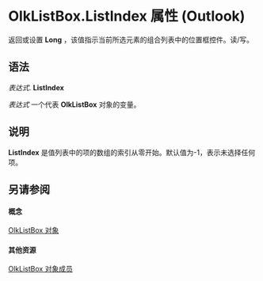 
# OlkListBox.ListIndex 属性 (Outlook)

返回或设置 **Long** ，该值指示当前所选元素的组合列表中的位置框控件。读/写。


## 语法

 _表达式_. **ListIndex**

 _表达式_ 一个代表 **OlkListBox** 对象的变量。


## 说明

 **ListIndex** 是值列表中的项的数组的索引从零开始。默认值为-1，表示未选择任何项。


## 另请参阅


#### 概念


[OlkListBox 对象](373d2a00-97e5-2ed3-f15f-577d97b32334.md)
#### 其他资源


[OlkListBox 对象成员](b8bed0b5-6994-1492-055e-4067b232f9c4.md)